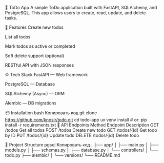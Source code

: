 📝 ToDo App
A simple ToDo application built with FastAPI, SQLAlchemy, and PostgreSQL. This app allows users to create, read, update, and delete tasks.

🚀 Features
Create new todos

List all todos

Mark todos as active or completed

Soft delete support (optional)

RESTful API with JSON responses

⚙️ Tech Stack
FastAPI — Web framework

PostgreSQL — Database

SQLAlchemy (Async) — ORM

Alembic — DB migrations

📦 Installation
bash
Копировать код
git clone https://github.com/knosir/todo.git
cd todo-app
uv venv install  # or: pip install -r requirements.txt
🧪 API Endpoints
Method	Endpoint	Description
GET	/todos	Get all todos
POST	/todos	Create new todo
GET	/todos/{id}	Get todo by ID
PUT	/todos/{id}	Update todo
DELETE	/todos/{id}	Delete todo

📁 Project Structure
pgsql
Копировать код
.
├── app/
│   ├── main.py
│   ├── models.py
│   ├── schemas.py
│   ├── database.py
│   └── controllers/
│       └── todo.py
├── alembic/
│   └── versions/
└── README.md
